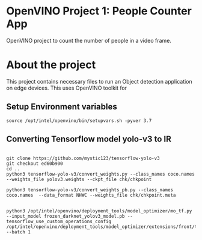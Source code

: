 # OpenVINO Project 1: People Counter App

OpenVINO project to count the number of people in a video frame.


# About the project

This project contains necessary files to run an Object detection application on edge devices. This uses OpenVINO toolkit for 


## Setup Environment variables


```
source /opt/intel/openvino/bin/setupvars.sh -pyver 3.7

```

## Converting Tensorflow model yolo-v3 to IR
```

git clone https://github.com/mystic123/tensorflow-yolo-v3
git checkout ed60b900
cd ..
python3 tensorflow-yolo-v3/convert_weights.py --class_names coco.names --weights_file yolov3.weights --ckpt_file chk/chkpoint 

python3 tensorflow-yolo-v3/convert_weights_pb.py --class_names coco.names  --data_format NHWC --weights_file chk/chkpoint.meta 


python3 /opt/intel/openvino/deployment_tools/model_optimizer/mo_tf.py --input_model frozen_darknet_yolov3_model.pb --tensorflow_use_custom_operations_config /opt/intel/openvino/deployment_tools/model_optimizer/extensions/front/tf/yolo_v3.json --batch 1

```
